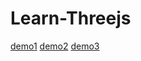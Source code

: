 # Learn-Threejs
[demo1](http://htmlpreview.github.io/?https://github.com/youhonglian/Learn-threejs/blob/master/sprite-second.html)
[demo2](http://htmlpreview.github.io/?https://github.com/youhonglian/Learn-threejs/blob/master/sprite-third.html)
[demo3](http://htmlpreview.github.io/?https://github.com/youhonglian/Learn-threejs/blob/master/earth.html)

